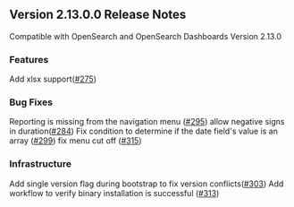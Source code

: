 ## Version 2.13.0.0 Release Notes

Compatible with OpenSearch and OpenSearch Dashboards Version 2.13.0

### Features
Add xlsx support([#275](https://github.com/opensearch-project/dashboards-reporting/pull/275))


### Bug Fixes
Reporting is missing from the navigation menu ([#295](https://github.com/opensearch-project/dashboards-reporting/pull/295))
allow negative signs in duration([#284](https://github.com/opensearch-project/dashboards-reporting/pull/284))
Fix condition to determine if the date field's value is an array ([#299](https://github.com/opensearch-project/dashboards-reporting/pull/299))
fix menu cut off ([#315](https://github.com/opensearch-project/dashboards-reporting/pull/315))

### Infrastructure
Add single version flag during bootstrap to fix version conflicts([#303](https://github.com/opensearch-project/dashboards-reporting/pull/303))
Add workflow to verify binary installation is successful  ([#313](https://github.com/opensearch-project/dashboards-reporting/pull/313))


